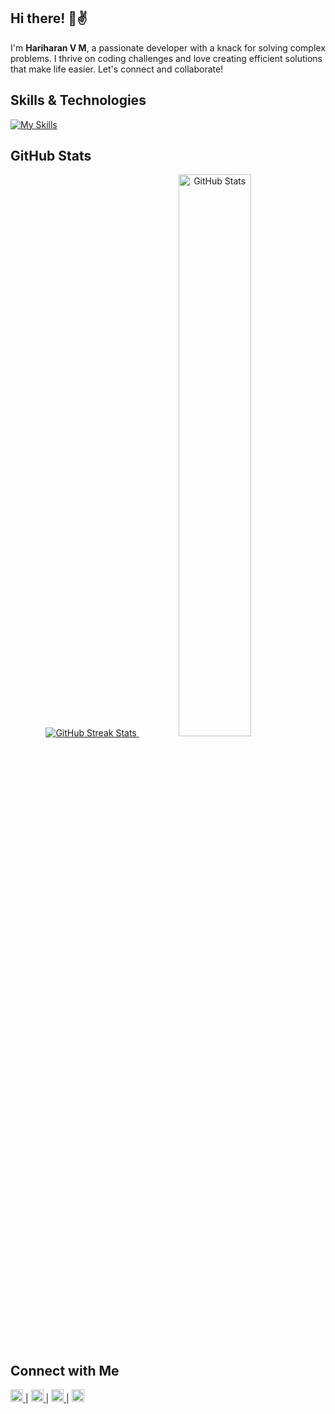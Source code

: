## Hi there! 👋✌️
I'm **Hariharan V M**, a passionate developer with a knack for solving complex problems. I thrive on coding challenges and love creating efficient solutions that make life easier. Let's connect and collaborate!
## Skills & Technologies



[![My Skills](https://skillicons.dev/icons?i=java,c,py,nextjs,js,html,css&perline=8)](https://skillicons.dev)

## GitHub Stats
<div align="center">
<a href="https://git.io/streak-stats">
  <img src="https://streak-stats.demolab.com?user=hariharan1009&theme=radical&hide_border=true" alt="GitHub Streak Stats">
</a>
  <img src="https://github-readme-stats.vercel.app/api?username=hariharan1009&show_icons=true&theme=radical&hide_border=true" alt="GitHub Stats" width="48%" />
  <a href="https://github.com/hariharan1009/github-readme-stats">
    
  </a>

</div>

## Connect with Me
<a href="https://leetcode.com/u/hari10haran/" target="_blank" rel="noopener noreferrer">
  <img src="https://upload.wikimedia.org/wikipedia/commons/1/19/LeetCode_logo_black.png" alt="LeetCode" width="20" /> 
</a> | 
<a href="https://www.linkedin.com/in/hari-haran-10sep2004/" target="_blank" rel="noopener noreferrer">
  <img src="https://upload.wikimedia.org/wikipedia/commons/c/ca/LinkedIn_logo_initials.png" alt="LinkedIn" width="20" /> 
</a> | 
<a href="https://www.instagram.com/fan__of__life/" target="_blank" rel="noopener noreferrer">
  <img src="https://upload.wikimedia.org/wikipedia/commons/a/a5/Instagram_icon.png" alt="Instagram" width="20" /> 
</a> | 
<a href="https://wa.me/8946020893" target="_blank" rel="noopener noreferrer">
  <img src="https://upload.wikimedia.org/wikipedia/commons/6/6b/WhatsApp.svg" alt="WhatsApp" width="20" /> 
</a>
